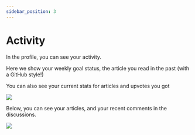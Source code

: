 ```yaml
---
sidebar_position: 3
---
```


# Activity

In the profile, you can see your activity.

Here we show your weekly goal status, the article you read in the past (with a GitHub style!)


You can also see your current stats for articles and upvotes you got


![](https://daily-now-res.cloudinary.com/image/upload/v1636632978/docs/activity1.svg)

Below, you can see your articles, and your recent comments in the discussions.

![](https://daily-now-res.cloudinary.com/image/upload/v1636632978/docs/activity.svg)
